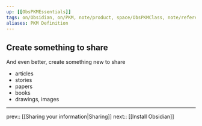 ```yaml
---
up: [[ObsPKMEssentials]]
tags: on/Obsidian, on/PKM, note/product, space/ObsPKMClass, note/reference
aliases: PKM Definition
---
```

## Create something to share

And even better, create something new to share
- articles
- stories
- papers
- books
- drawings, images

---
prev:: [[Sharing your information|Sharing]]
next:: [[Install Obsidian]]

